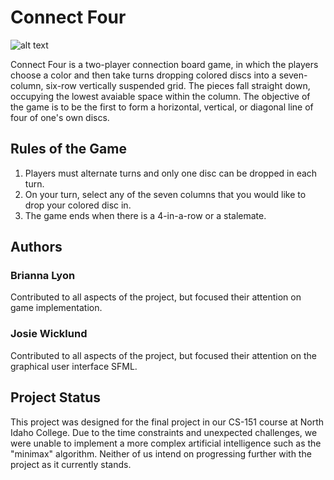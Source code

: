 # Connect Four

![alt text](https://github.com/[briannalyon]/[Connect-Four]/blob/[main]/image.jpg?raw=true)

Connect Four is a two-player connection board game, in which the players choose a color and then take turns dropping colored discs into a seven-column, six-row vertically suspended grid. The pieces fall straight down, occupying the lowest avaiable space within the column. The objective of the game is to be the first to form a horizontal, vertical, or diagonal line of four of one's own discs. 

## Rules of the Game
1. Players must alternate turns and only one disc can be dropped in each turn.
2. On your turn, select any of the seven columns that you would like to drop your colored disc in.
3. The game ends when there is a 4-in-a-row or a stalemate.  

## Authors
### Brianna Lyon
Contributed to all aspects of the project, but focused their attention on game implementation.

### Josie Wicklund
Contributed to all aspects of the project, but focused their attention on the graphical user interface SFML.

## Project Status
This project was designed for the final project in our CS-151 course at North Idaho College. Due to the time constraints and unexpected challenges, we were unable to implement a more complex artificial intelligence such as the "minimax" algorithm. Neither of us intend on progressing further with the project as it currently stands. 